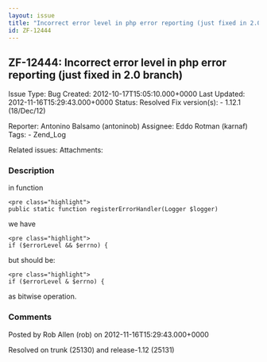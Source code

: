 ```yaml
---
layout: issue
title: "Incorrect error level in php error reporting (just fixed in 2.0 branch)"
id: ZF-12444
---
```


ZF-12444: Incorrect error level in php error reporting (just fixed in 2.0 branch)
---------------------------------------------------------------------------------

 Issue Type: Bug Created: 2012-10-17T15:05:10.000+0000 Last Updated: 2012-11-16T15:29:43.000+0000 Status: Resolved Fix version(s): - 1.12.1 (18/Dec/12)
 
 Reporter:  Antonino Balsamo (antoninob)  Assignee:  Eddo Rotman (karnaf)  Tags: - Zend\_Log
 
 Related issues: 
 Attachments: 
### Description

in function

 
    <pre class="highlight">
    public static function registerErrorHandler(Logger $logger)


we have

 
    <pre class="highlight">
    if ($errorLevel && $errno) {


but should be:

 
    <pre class="highlight">
    if ($errorLevel & $errno) {


as bitwise operation.

 

 

### Comments

Posted by Rob Allen (rob) on 2012-11-16T15:29:43.000+0000

Resolved on trunk (25130) and release-1.12 (25131)

 

 